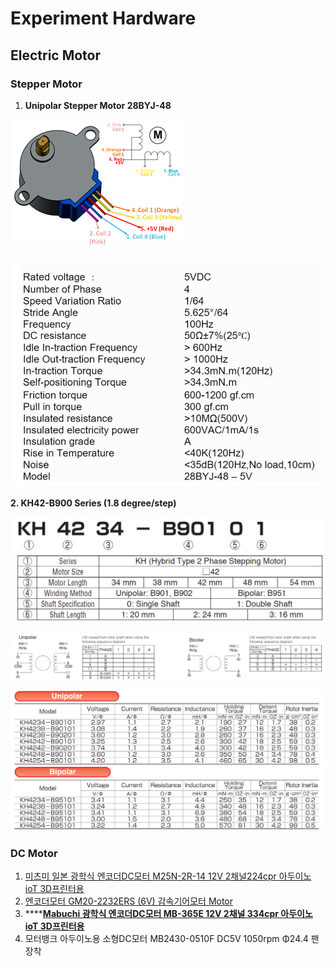 # Experiment Hardware

## Electric Motor 



### Stepper Motor

1. **Unipolar Stepper Motor 28BYJ-48** 

![](../.gitbook/assets/image%20%28108%29.png)

![](../.gitbook/assets/image%20%28109%29.png)



**2. KH42-B900 Series \(1.8 degree/step\)**

![](../.gitbook/assets/image%20%28104%29.png)

![](../.gitbook/assets/image%20%28105%29.png)

![](../.gitbook/assets/image%20%28106%29.png)

### 

### DC Motor

1. [미츠미 일본 광학식 엔코더DC모터 M25N-2R-14 12V 2채널224cpr 아두이노 ioT 3D프린터용 ](https://www.motorbank.kr/goods/goods_view.php?goodsNo=1000009670)
2. [엔코더모터 GM20-2232ERS \(6V\) 감속기어모터 Motor](https://www.motorbank.kr/goods/goods_view.php?goodsNo=1000010139)
3. \*\*\*\*[**Mabuchi 광학식 엔코더DC모터 MB-365E 12V 2채널 334cpr 아두이노 ioT 3D프린터용**](https://www.motorbank.kr/goods/goods_view.php?goodsNo=1000009681)
4. 모터뱅크 아두이노용 소형DC모터 MB2430-0510F DC5V 1050rpm Φ24.4 팬장착

